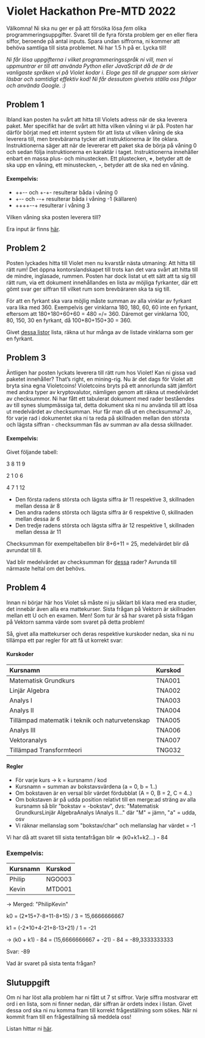 # Violet Hackathon Pre-MTD 2022

Välkomna! Ni ska nu ger er på att försöka lösa *fem* olika programmeringsuppgifter. Svaret till de fyra första problem ger en eller flera siffor, beroende på antal inputs. Spara undan siffrorna, ni kommer att behöva samtliga till sista problemet. Ni har 1.5 h på er. Lycka till!

*Ni får lösa uppgifterna i vilket programmeringsspråk ni vill, men vi uppmuntrar er till att använda Python eller JavaScript då de är de vanligaste språken vi på Violet kodar i. Eloge ges till de grupper som skriver läsbar och samtidigt effektiv kod! Ni får dessutom givetvis ställa oss frågor och använda Google. :)*

## Problem 1
Ibland kan posten ha svårt att hitta till Violets adress när de ska leverera paket. Mer specifikt har de svårt att hitta vilken våning vi är på. Posten har därför börjat med ett internt system för att lista ut vilken våning de ska leverera till, men brevbärarna tycker att instruktionerna är lite oklara. Instruktionerna säger att när de levererar ett paket ska de börja på våning 0 och sedan följa instruktionerna en karaktär i taget. Instruktionerna innehåller enbart en massa plus- och minustecken. Ett plustecken, **+**, betyder att de ska upp en våning, ett minustecken, **-**, betyder att de ska ned en våning.

#### Exempelvis: 
* ++-- och +-+- resulterar båda i våning 0
* +-- och --+ resulterar båda i våning -1 (källaren)
* ++++--+ resulterar i våning 3

Vilken våning ska posten leverera till?

Era input är finns [här](https://gist.githubusercontent.com/kavailis/4710b5a3b42eddf20de753e47ba61394/raw/e660ed6153a3c4781bff29f9070b1db3d334bc6d/problem_1.txt).


## Problem 2
Posten lyckades hitta till Violet men nu kvarstår nästa utmaning: Att hitta till rätt rum! Det öppna kontorslandskapet till trots kan det vara svårt att hitta till de mindre, inglasade, rummen. Posten har dock listat ut ett sätt att ta sig till rätt rum, via ett dokument innehållandes en lista av möjliga fyrkanter, där ett gömt svar ger siffran till vilket rum som brevbäraren ska ta sig till. 

För att en fyrkant ska vara möjlig måste summan av alla vinklar av fyrkant vara lika med 360. Exempelvis ger vinklarna 180, 180, 60, 60 inte en fyrkant, eftersom att 180+180+60+60 = 480 =/= 360. Däremot ger vinklarna 100, 80, 150, 30 en fyrkant, då 100+80+150+30 = 360.

Givet [dessa listor](https://gist.githubusercontent.com/kavailis/4710b5a3b42eddf20de753e47ba61394/raw/776682304af2657382810f0fb23a66b8d221cf65/problem_2.txt) lista, räkna ut hur många av de listade vinklarna som ger en fyrkant.

## Problem 3
Äntligen har posten lyckats leverera till rätt rum hos Violet! Kan ni gissa vad paketet innehåller? That’s right, en mining-rig. Nu är det dags för Violet att bryta sina egna Violetcoins! Violetcoins bryts på ett annorlunda sätt jämfört med andra typer av kryptovalutor, nämligen genom att räkna ut medelvärdet av checksummor. Ni har fått ett tabulerat dokument med rader beståendes av till synes slumpmässiga tal, detta dokument ska ni nu använda till att lösa ut medelvärdet av checksumman. Hur får man då ut en checksumma? Jo, för varje rad i dokumentet ska ni ta reda på skillnaden mellan den största och lägsta siffran - checksumman fås av summan av alla dessa skillnader.

#### Exempelvis: 
Givet följande tabell:

3 8 11 9

2 1 0 6

4 7 1 12

* Den första radens största och lägsta siffra är 11 respektive 3, skillnaden mellan dessa är 8
* Den andra radens största och lägsta siffra är 6 respektive 0, skillnaden mellan dessa är 6
* Den tredje radens största och lägsta siffra är 12 respektive 1, skillnaden mellan dessa är 11

Checksumman för exempeltabellen blir 8+6+11 = 25, medelvärdet blir då avrundat till 8.

Vad blir medelvärdet av checksumman för [dessa](https://gist.githubusercontent.com/kavailis/4710b5a3b42eddf20de753e47ba61394/raw/2e6e22382a82e91b854d1a74534192a454b14ba4/problem_3.txt) rader? Avrunda till närmaste heltal om det behövs.

## Problem 4

Innan ni börjar här hos Violet så måste ni ju såklart bli klara med era studier, det innebär även alla era mattekurser. Sista frågan på Vektorn är skillnaden mellan ett U och en examen. Men! Som tur är så har svaret på sista frågan på Vektorn samma värde som svaret på detta problem!

Så, givet alla mattekurser och deras respektive kurskoder nedan, ska ni nu tillämpa ett par regler för att få ut korrekt svar:

#### Kurskoder
| Kursnamn | Kurskod |
| :--------- | :----------- |
| Matematisk Grundkurs | TNA001 |
| Linjär Algebra | TNA002 |
| Analys I | TNA003 |
| Analys II | TNA004 |
| Tillämpad matematik i teknik och naturvetenskap | TNA005 |
| Analys III | TNA006 |
| Vektoranalys | TNA007 |
| Tillämpad Transformteori | TNG032 |

#### Regler
- För varje kurs &rarr; k = kursnamn / kod 
- Kursnamn = summan av bokstavsvärdena (a = 0, b = 1..)
- Om bokstaven är en versal blir värdet fördubblat (A = 0, B = 2, C = 4..)
- Om bokstaven är på udda position relativt till en merge:ad sträng av alla kursnamn så blir "bokstav = -bokstav", 
dvs: "Matematisk GrundkursLinjär AlgebraAnalys IAnalys II..." där "M" = jämn, "a" = udda, osv 
- Vi räknar mellanslag som "bokstav/char" och mellanslag har värdet = -1

Vi har då att svaret till sista tentafrågan blir => (k0+k1+k2...) **-** 84
### Exempelvis: 
| Kursnamn | Kurskod |
| :--------- | :----------- |
| Philip | NGO003 |
| Kevin | MTD001 |


&rarr; 
Merged: "PhilipKevin"

k0 = (2\*15+7-8+11-8+15) / 3 = 15,6666666667

k1 = (-2\*10+4-21+8-13+21) / 1 = -21

&rarr; (k0 + k1) - 84 = (15,6666666667 + -21) - 84 = -89,3333333333

Svar: -89

Vad är svaret på sista tenta frågan?


## Slutuppgift
Om ni har löst alla problem har ni fått ut 7 st siffror. Varje siffra mostvarar ett ord i en lista, som ni finner nedan, där siffran är ordets index i listan. Givet dessa ord ska ni nu komma fram till korrekt frågeställning som sökes. När ni kommit fram till en frågeställning så meddela oss!

Listan hittar ni [här](https://gist.githubusercontent.com/kavailis/4710b5a3b42eddf20de753e47ba61394/raw/036e09d2ca756bd7c2af3c243bb8e25017e7ce72/slutuppgift.txt).


